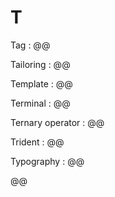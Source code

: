 # T

Tag
: @@

Tailoring
: @@

Template
: @@

Terminal
: @@

Ternary operator
: @@

Trident
: @@

Typography
: @@

@@